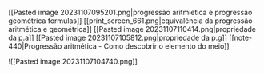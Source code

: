 [[Pasted image 20231107095201.png|progressão aritmietica e progressão geométrica formulas]]
[[print_screen_661.png|equivalência da progressão aritmética e geométrica]]
[[Pasted image 20231107110414.png|propriedade da p.a]]
[[Pasted image 20231107105812.png|propriedade da p.g]]
[[note-440|Progressão aritmética - Como descobrir o elemento do meio]]

![[Pasted image 20231107104740.png]]






